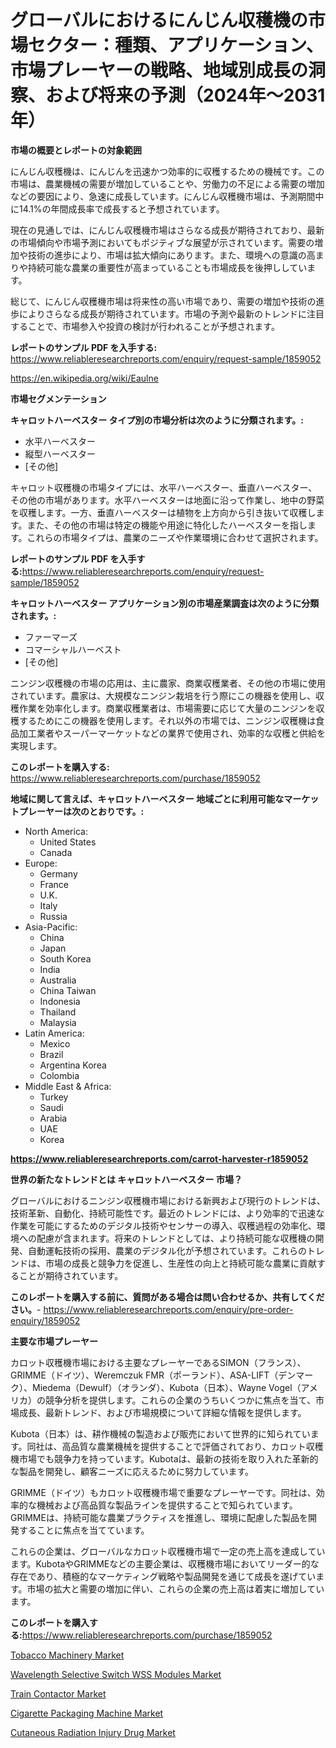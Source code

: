 <p><h1>グローバルにおけるにんじん収穫機の市場セクター：種類、アプリケーション、市場プレーヤーの戦略、地域別成長の洞察、および将来の予測（2024年〜2031年）</h1></p><p><strong>市場の概要とレポートの対象範囲</strong></p>
<p><p>にんじん収穫機は、にんじんを迅速かつ効率的に収穫するための機械です。この市場は、農業機械の需要が増加していることや、労働力の不足による需要の増加などの要因により、急速に成長しています。にんじん収穫機市場は、予測期間中に14.1%の年間成長率で成長すると予想されています。</p><p>現在の見通しでは、にんじん収穫機市場はさらなる成長が期待されており、最新の市場傾向や市場予測においてもポジティブな展望が示されています。需要の増加や技術の進歩により、市場は拡大傾向にあります。また、環境への意識の高まりや持続可能な農業の重要性が高まっていることも市場成長を後押ししています。</p><p>総じて、にんじん収穫機市場は将来性の高い市場であり、需要の増加や技術の進歩によりさらなる成長が期待されています。市場の予測や最新のトレンドに注目することで、市場参入や投資の検討が行われることが予想されます。</p></p>
<p><strong>レポートのサンプル PDF を入手する:</strong> <a href="https://www.reliableresearchreports.com/enquiry/request-sample/1859052">https://www.reliableresearchreports.com/enquiry/request-sample/1859052</a></p>
<p><a href="https://en.wikipedia.org/wiki/Eaulne">https://en.wikipedia.org/wiki/Eaulne</a></p>
<p><strong>市場セグメンテーション</strong></p>
<p><strong>キャロットハーベスター タイプ別の市場分析は次のように分類されます。:</strong></p>
<p><ul><li>水平ハーベスター</li><li>縦型ハーベスター</li><li>[その他]</li></ul></p>
<p><p>キャロット収穫機の市場タイプには、水平ハーベスター、垂直ハーベスター、その他の市場があります。水平ハーベスターは地面に沿って作業し、地中の野菜を収穫します。一方、垂直ハーベスターは植物を上方向から引き抜いて収穫します。また、その他の市場は特定の機能や用途に特化したハーベスターを指します。これらの市場タイプは、農業のニーズや作業環境に合わせて選択されます。</p></p>
<p><strong>レポートのサンプル PDF を入手する:</strong><a href="https://www.reliableresearchreports.com/enquiry/request-sample/1859052">https://www.reliableresearchreports.com/enquiry/request-sample/1859052</a></p>
<p><strong> キャロットハーベスター アプリケーション別の市場産業調査は次のように分類されます。:</strong></p>
<p><ul><li>ファーマーズ</li><li>コマーシャルハーベスト</li><li>[その他]</li></ul></p>
<p><p>ニンジン収穫機の市場の応用は、主に農家、商業収穫業者、その他の市場に使用されています。農家は、大規模なニンジン栽培を行う際にこの機器を使用し、収穫作業を効率化します。商業収穫業者は、市場需要に応じて大量のニンジンを収穫するためにこの機器を使用します。それ以外の市場では、ニンジン収穫機は食品加工業者やスーパーマーケットなどの業界で使用され、効率的な収穫と供給を実現します。</p></p>
<p><strong>このレポートを購入する:</strong> <a href="https://www.reliableresearchreports.com/purchase/1859052">https://www.reliableresearchreports.com/purchase/1859052</a></p>
<p><strong>地域に関して言えば、キャロットハーベスター 地域ごとに利用可能なマーケットプレーヤーは次のとおりです。:</strong></p>
<p><ul>
    <li>
        North America:
        <ul>
            <li>United States</li>
            <li>Canada</li>
        </ul>
    </li>
    <li>
        Europe:
        <ul>
            <li>Germany</li>
            <li>France</li>
            <li>U.K.</li>
            <li>Italy</li>
            <li>Russia</li>
        </ul>
    </li>
    <li>
        Asia-Pacific:
        <ul>
            <li>China</li>
            <li>Japan</li>
            <li>South Korea</li>
            <li>India</li>
            <li>Australia</li>
            <li>China Taiwan</li>
            <li>Indonesia</li>
            <li>Thailand</li>
            <li>Malaysia</li>
        </ul>
    </li>
    <li>
        Latin America:
        <ul>
            <li>Mexico</li>
            <li>Brazil</li>
            <li>Argentina Korea</li>
            <li>Colombia</li>
        </ul>
    </li>
    <li>
        Middle East & Africa:
        <ul>
            <li>Turkey</li>
            <li>Saudi</li>
            <li>Arabia</li>
            <li>UAE</li>
            <li>Korea</li>
        </ul>
    </li>
    </ul></p>
<p><strong><a href="https://www.reliableresearchreports.com/carrot-harvester-r1859052">https://www.reliableresearchreports.com/carrot-harvester-r1859052</a></strong></p>
<p><strong>世界の新たなトレンドとは キャロットハーベスター 市場？</strong></p>
<p><p>グローバルにおけるニンジン収穫機市場における新興および現行のトレンドは、技術革新、自動化、持続可能性です。最近のトレンドには、より効率的で迅速な作業を可能にするためのデジタル技術やセンサーの導入、収穫過程の効率化、環境への配慮が含まれます。将来のトレンドとしては、より持続可能な収穫機の開発、自動運転技術の採用、農業のデジタル化が予想されています。これらのトレンドは、市場の成長と競争力を促進し、生産性の向上と持続可能な農業に貢献することが期待されています。</p></p>
<p><strong>このレポートを購入する前に、質問がある場合は問い合わせるか、共有してください。</strong>- <a href="https://www.reliableresearchreports.com/enquiry/pre-order-enquiry/1859052">https://www.reliableresearchreports.com/enquiry/pre-order-enquiry/1859052</a></p>
<p><strong>主要な市場プレーヤー</strong></p>
<p><p>カロット収穫機市場における主要なプレーヤーであるSIMON（フランス）、GRIMME（ドイツ）、Weremczuk FMR（ポーランド）、ASA-LIFT（デンマーク）、Miedema（Dewulf）（オランダ）、Kubota（日本）、Wayne Vogel（アメリカ）の競争分析を提供します。これらの企業のうちいくつかに焦点を当て、市場成長、最新トレンド、および市場規模について詳細な情報を提供します。</p><p>Kubota（日本）は、耕作機械の製造および販売において世界的に知られています。同社は、高品質な農業機械を提供することで評価されており、カロット収穫機市場でも競争力を持っています。Kubotaは、最新の技術を取り入れた革新的な製品を開発し、顧客ニーズに応えるために努力しています。</p><p>GRIMME（ドイツ）もカロット収穫機市場で重要なプレーヤーです。同社は、効率的な機械および高品質な製品ラインを提供することで知られています。GRIMMEは、持続可能な農業プラクティスを推進し、環境に配慮した製品を開発することに焦点を当てています。</p><p>これらの企業は、グローバルなカロット収穫機市場で一定の売上高を達成しています。KubotaやGRIMMEなどの主要企業は、収穫機市場においてリーダー的な存在であり、積極的なマーケティング戦略や製品開発を通じて成長を遂げています。市場の拡大と需要の増加に伴い、これらの企業の売上高は着実に増加しています。</p></p>
<p><strong>このレポートを購入する:</strong><a href="https://www.reliableresearchreports.com/purchase/1859052">https://www.reliableresearchreports.com/purchase/1859052</a></p>
<p><p><a href="https://github.com/msLonKoss78/Market-Research-Report-List-1/blob/main/tobacco-machinery-market.md">Tobacco Machinery Market</a></p><p><a href="https://issuu.com/reportprime-2/docs/wavelength-selective-switch-wss-mod_6b123a309558aa">Wavelength Selective Switch WSS Modules Market</a></p><p><a href="https://www.linkedin.com/pulse/strategic-insights-global-train-contactor-market-trends-2024-me5ne">Train Contactor Market</a></p><p><a href="https://github.com/abdulKoss1996/Market-Research-Report-List-1/blob/main/cigarette-packaging-machine-market.md">Cigarette Packaging Machine Market</a></p><p><a href="https://www.linkedin.com/pulse/cutaneous-radiation-injury-drug-market-size-growth-industry-pxt1f">Cutaneous Radiation Injury Drug Market</a></p></p>